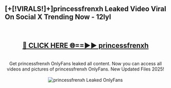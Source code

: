 <h2>[+[!VIRALS!]+]princessfrenxh Leaked Video Viral On Social X Trending Now - 12lyl</h2>
<br>
<div align="center">
<h2><a href="https://libra.edu.pl?princessfrenxh" rel="nofollow">🔴 CLICK HERE 🌐==►► princessfrenxh</a></h2>
<br>
Get princessfrenxh OnlyFans leaked all content. Now you can access all videos and pictures of princessfrenxh OnlyFans. New Updated Files 2025!
<br>
<br>
<a href="https://libra.edu.pl?princessfrenxh" rel="nofollow" data-target="animated-image.originalLink"><img src="https://i.ibb.co.com/WyWwxjT/player-gif2.gif" alt="princessfrenxh Leaked OnlyFans" style="max-width: 100%; display: inline-block;" data-target="animated-image.originalImage"></a>
</div>
<br>